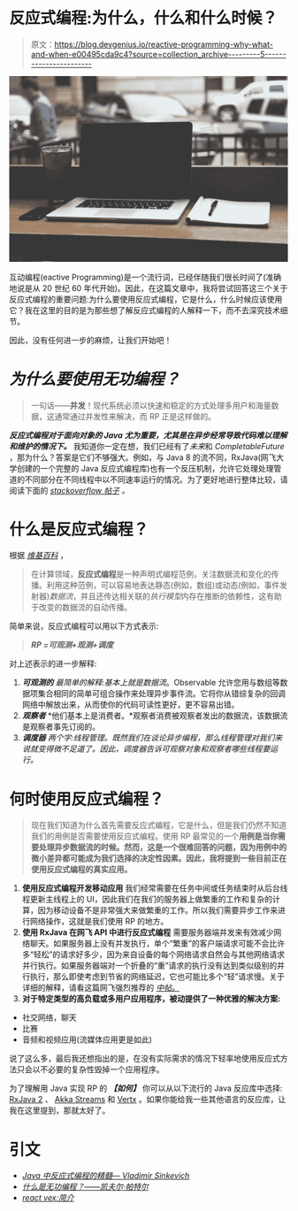 # 反应式编程:为什么，什么和什么时候？

> 原文：<https://blog.devgenius.io/reactive-programming-why-what-and-when-e00495cda9c4?source=collection_archive---------5----------------------->

![](img/be7123b061bdaa2eb835bc8308ba81bf.png)

互动编程(eactive Programming)是一个流行词，已经伴随我们很长时间了(准确地说是从 20 世纪 60 年代开始)。因此，在这篇文章中，我将尝试回答这三个关于反应式编程的重要问题:为什么要使用反应式编程，它是什么，什么时候应该使用它？我在这里的目的是为那些想了解反应式编程的人解释一下，而不去深究技术细节。

因此，没有任何进一步的麻烦，让我们开始吧！

# ***为什么要使用无功编程？***

> 一句话——**并发**！现代系统必须以快速和稳定的方式处理多用户和海量数据，这通常通过并发性来解决，而 RP 正是这样做的。

***反应式编程对于面向对象的 Java 尤为重要，尤其是在异步经常导致代码难以理解和维护的情况下。*** 我知道你一定在想，我们已经有了*未来*和 *CompletableFuture* ，那为什么？答案是它们不够强大。例如，与 Java 8 的流不同，RxJava(网飞大学创建的一个完整的 Java 反应式编程库)也有一个反压机制，允许它处理处理管道的不同部分在不同线程中以不同速率运行的情况。为了更好地进行整体比较，请阅读下面的 [*stackoverflow 帖子*](https://stackoverflow.com/questions/35329845/difference-between-completablefuture-future-and-rxjavas-observable) *。*

# 什么是反应式编程？

根据 [*维基百科*](https://en.wikipedia.org/wiki/Reactive_programming) ，

> 在计算领域，**反应式编程**是一种声明式编程范例，关注数据流和变化的传播。利用这种范例，可以容易地表达静态(例如，数组)或动态(例如，事件发射器)*数据流*，并且还传达相关联的*执行模型*内存在推断的依赖性，这有助于改变的数据流的自动传播。

简单来说，反应式编程可以用以下方式表示:

> ***RP =可观测+观测+调度***

对上述表示的进一步解释:

1.  ***可观测的*** *最简单的解释:基本上就是数据流*。Observable 允许您用与数组等数据项集合相同的简单可组合操作来处理异步事件流。它将你从错综复杂的回调网络中解放出来，从而使你的代码可读性更好，更不容易出错。
2.  ***观察者*** *他们基本上是消费者。*观察者消费被观察者发出的数据流，该数据流是观察者事先订阅的。
3.  ***调度器*** *两个字:线程管理。既然我们在谈论异步编程，那么线程管理对我们来说就变得微不足道了。因此，调度器告诉可观察对象和观察者哪些线程要运行。*

# 何时使用反应式编程？

> 现在我们知道为什么首先需要反应式编程，它是什么，但是我们仍然不知道我们的用例是否需要使用反应式编程。使用 RP 最常见的一个**用例是当你需要处理异步数据流的时候。然而，这是一个很难回答的问题，因为用例中的微小差异都可能成为我们选择的决定性因素。因此，我将提到一些目前正在使用反应式编程的真实应用。**

1.  **使用反应式编程开发移动应用**
    我们经常需要在任务中间或任务结束时从后台线程更新主线程上的 UI，因此我们在我们的服务器上做繁重的工作和复杂的计算，因为移动设备不是非常强大来做繁重的工作。所以我们需要异步工作来进行网络操作，这就是我们使用 RP 的地方。
2.  **使用 RxJava 在网飞 API 中进行反应式编程** 需要服务器端并发来有效减少网络聊天。如果服务器上没有并发执行，单个“繁重”的客户端请求可能不会比许多“轻松”的请求好多少，因为来自设备的每个网络请求自然会与其他网络请求并行执行。如果服务器端对一个折叠的“重”请求的执行没有达到类似级别的并行执行，那么即使考虑到节省的网络延迟，它也可能比多个“轻”请求慢。关于详细的解释，请看这篇网飞强烈推荐的 [*中帖。*](https://netflixtechblog.com/reactive-programming-in-the-netflix-api-with-rxjava-7811c3a1496a)
3.  **对于特定类型的高负载或多用户应用程序，被动提供了一种优雅的解决方案:**

*   社交网络，聊天
*   比赛
*   音频和视频应用(流媒体应用更是如此)

说了这么多，最后我还想指出的是，在没有实际需求的情况下轻率地使用反应式方法只会以不必要的复杂性毁掉一个应用程序。

为了理解用 Java 实现 RP 的 ***【如何】*** 你可以从以下流行的 Java 反应库中选择: [RxJava 2](https://github.com/ReactiveX/RxJava/wiki/Reactive-Streams) 、 [Akka Streams](http://doc.akka.io/docs/akka-stream-and-http-experimental/1.0-M2/stream-design.html) 和 [Vertx](http://vertx.io/) 。如果你能给我一些其他语言的反应库，让我在这里提到，那就太好了。

# 引文

*   [*Java 中反应式编程的精髓— Vladimir Sinkevich*](https://www.scnsoft.com/blog/java-reactive-programming)
*   [*什么是无功编程？——凯夫尔·帕特尔*](https://medium.com/@kevalpatel2106/what-is-reactive-programming-da37c1611382)
*   [*react vex:简介*](http://reactivex.io/intro.html)